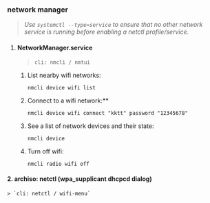 ### network manager 
> *Use `systemctl --type=service` to ensure that no other network service is running before enabling a _netctl_ profile/service.*


1. #### NetworkManager.service 
    > `cli: nmcli / nmtui`

	1. List nearby wifi networks:

		```
        nmcli device wifi list
        ```

	2. Connect to a wifi network:**
		```
		nmcli device wifi connect "kktt" password "12345678"
		```

	3. See a list of network devices and their state:

		```
		nmcli device
		```

	4. Turn off wifi:

		```
		nmcli radio wifi off
		```

#### 2. archiso: netctl (wpa_supplicant dhcpcd dialog) 
	> `cli: netctl / wifi-menu`

<!--stackedit_data:
eyJoaXN0b3J5IjpbLTEzNjM2NDM1NzgsLTIwODYxOTU5MjEsMT
YzMzU3NjM1LC0xMzIyOTM0Mzg0LDQ0MjEwOTk5LC01MDI5ODYz
ODksMTUwOTU5NDk5MywtNzc3MzcwOTE0LC0xMDYwMzAzMzg2XX
0=
-->
